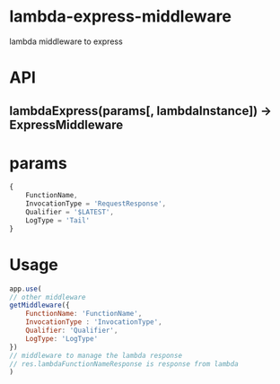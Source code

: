 # lambda-express-middleware
lambda middleware to express


# API

## lambdaExpress(params[, lambdaInstance]) -> ExpressMiddleware

# params

```js
{
    FunctionName,
    InvocationType = 'RequestResponse',
    Qualifier = '$LATEST',
    LogType = 'Tail'
}
```

# Usage

```js
app.use(
// other middleware
getMiddleware({
    FunctionName: 'FunctionName',
    InvocationType : 'InvocationType',
    Qualifier: 'Qualifier',
    LogType: 'LogType'
})
// middleware to manage the lambda response
// res.lambdaFunctionNameResponse is response from lambda
)
```
